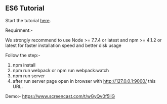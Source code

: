 ## ES6 Tutorial

Start the tutorial [here](http://ccoenraets.github.io/es6-tutorial).


Requirment:- 

We strongly recommend to use Node >= 7.7.4 or latest and npm >= 4.1.2 or latest for faster installation speed and better disk usage


Follow the step:-
 
1. npm install
2. npm run webpack or npm run webpack:watch
3. npm run server
4. after run server page open in browser with http://127.0.0.1:9000/ this URL.


Demo:- 
https://www.screencast.com/t/wGyQv0f5liG 